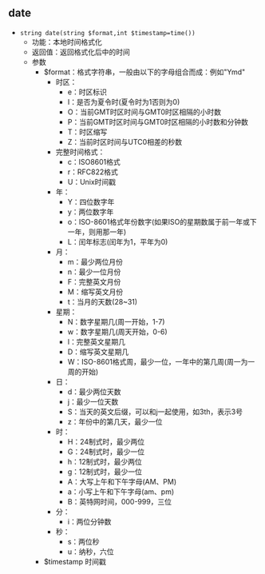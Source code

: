 ## date
* `string date(string $format,int $timestamp=time())`
    * 功能：本地时间格式化
    * 返回值：返回格式化后中的时间 
    * 参数
        * $format：格式字符串，一般由以下的字母组合而成：例如"Ymd" 
            * 时区： 
                * e：时区标识
                * I：是否为夏令时(夏令时为1否则为0)
                * O：当前GMT时区时间与GMT0时区相隔的小时数
                * P：当前GMT时区时间与GMT0时区相隔的小时数和分钟数
                * T：时区缩写
                * Z：当前时区时间与UTC0相差的秒数
            * 完整时间格式： 
                * c：ISO8601格式
                * r：RFC822格式
                * U：Unix时间戳
            * 年：  
                * Y：四位数字年
                * y：两位数字年
                * o：ISO-8601格式年份数字(如果ISO的星期数属于前一年或下一年，则用那一年)
                * L：闰年标志(闰年为1，平年为0)
            * 月：
                * m：最少两位月份
                * n：最少一位月份
                * F：完整英文月份
                * M：缩写英文月份
                * t：当月的天数(28~31)
            * 星期：
                * N：数字星期几(周一开始，1-7)
                * w：数字星期几(周天开始，0-6)
                * l：完整英文星期几
                * D：缩写英文星期几
                * W：ISO-8601格式周，最少一位，一年中的第几周(周一为一周的开始)
            * 日：
                * d：最少两位天数
                * j：最少一位天数
                * S：当天的英文后缀，可以和j一起使用，如3th，表示3号
                * z：年份中的第几天，最少一位
            * 时：
                * H：24制式时，最少两位
                * G：24制式时，最少一位
                * h：12制式时，最少两位
                * g：12制式时，最少一位
                * A：大写上午和下午字母(AM、PM)
                * a：小写上午和下午字母(am、pm)
                * B：英特网时间，000-999，三位
            * 分：
                * i：两位分钟数
            * 秒：
                * s：两位秒
                * u：纳秒，六位
        * $timestamp 时间戳